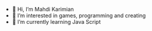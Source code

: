 - 👋 Hi, I’m Mahdi Karimian
- 👀 I’m interested in games, programming and creating 
- 🌱 I’m currently learning Java Script

<!---
Mahdii-Kariimiian/Mahdii-Kariimiian is a ✨ special ✨ repository because its `README.md` (this file) appears on your GitHub profile.
You can click the Preview link to take a look at your changes.
--->
